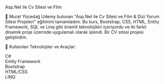 Asp.Net ile Cv Sitesi ve Film

🚀 Murat Yücedağ Udemy bulunan "Asp.Net ile Cv Sitesi ve Film & Dizi Yorum Sitesi Projeleri" eğitimini tamamladım. Bu kurs, Bootstrap, CSS, HTML, Entity Framework, SQL ve Linq gibi önemli teknolojileri içeriyordu ve iki farklı dinamik proje üzerinde uygulamalı olarak işlendi. Bir CV sitesi projesi geliştirdim.

🔧 Kullanılan Teknolojiler ve Araçlar:

C#<br>
Entity Framework<br>
Bootstrap<br>
HTML/CSS<br>
LINQ<br>
